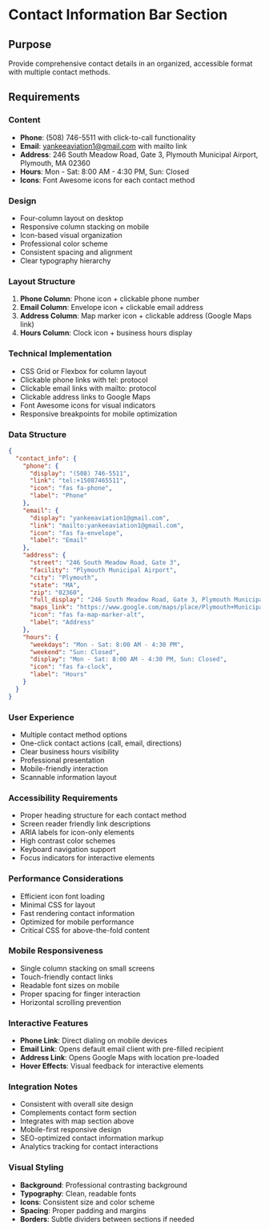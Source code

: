 # Contact Information Bar Section

## Purpose
Provide comprehensive contact details in an organized, accessible format with multiple contact methods.

## Requirements

### Content
- **Phone**: (508) 746-5511 with click-to-call functionality
- **Email**: yankeeaviation1@gmail.com with mailto link
- **Address**: 246 South Meadow Road, Gate 3, Plymouth Municipal Airport, Plymouth, MA 02360
- **Hours**: Mon - Sat: 8:00 AM - 4:30 PM, Sun: Closed
- **Icons**: Font Awesome icons for each contact method

### Design
- Four-column layout on desktop
- Responsive column stacking on mobile
- Icon-based visual organization
- Professional color scheme
- Consistent spacing and alignment
- Clear typography hierarchy

### Layout Structure
1. **Phone Column**: Phone icon + clickable phone number
2. **Email Column**: Envelope icon + clickable email address
3. **Address Column**: Map marker icon + clickable address (Google Maps link)
4. **Hours Column**: Clock icon + business hours display

### Technical Implementation
- CSS Grid or Flexbox for column layout
- Clickable phone links with tel: protocol
- Clickable email links with mailto: protocol
- Clickable address links to Google Maps
- Font Awesome icons for visual indicators
- Responsive breakpoints for mobile optimization

### Data Structure
```json
{
  "contact_info": {
    "phone": {
      "display": "(508) 746-5511",
      "link": "tel:+15087465511",
      "icon": "fas fa-phone",
      "label": "Phone"
    },
    "email": {
      "display": "yankeeaviation1@gmail.com",
      "link": "mailto:yankeeaviation1@gmail.com",
      "icon": "fas fa-envelope",
      "label": "Email"
    },
    "address": {
      "street": "246 South Meadow Road, Gate 3",
      "facility": "Plymouth Municipal Airport",
      "city": "Plymouth",
      "state": "MA",
      "zip": "02360",
      "full_display": "246 South Meadow Road, Gate 3, Plymouth Municipal Airport, Plymouth, MA 02360",
      "maps_link": "https://www.google.com/maps/place/Plymouth+Municipal+Airport/@41.909538,-70.733003,13z",
      "icon": "fas fa-map-marker-alt",
      "label": "Address"
    },
    "hours": {
      "weekdays": "Mon - Sat: 8:00 AM - 4:30 PM",
      "weekend": "Sun: Closed",
      "display": "Mon - Sat: 8:00 AM - 4:30 PM, Sun: Closed",
      "icon": "fas fa-clock",
      "label": "Hours"
    }
  }
}
```

### User Experience
- Multiple contact method options
- One-click contact actions (call, email, directions)
- Clear business hours visibility
- Professional presentation
- Mobile-friendly interaction
- Scannable information layout

### Accessibility Requirements
- Proper heading structure for each contact method
- Screen reader friendly link descriptions
- ARIA labels for icon-only elements
- High contrast color schemes
- Keyboard navigation support
- Focus indicators for interactive elements

### Performance Considerations
- Efficient icon font loading
- Minimal CSS for layout
- Fast rendering contact information
- Optimized for mobile performance
- Critical CSS for above-the-fold content

### Mobile Responsiveness
- Single column stacking on small screens
- Touch-friendly contact links
- Readable font sizes on mobile
- Proper spacing for finger interaction
- Horizontal scrolling prevention

### Interactive Features
- **Phone Link**: Direct dialing on mobile devices
- **Email Link**: Opens default email client with pre-filled recipient
- **Address Link**: Opens Google Maps with location pre-loaded
- **Hover Effects**: Visual feedback for interactive elements

### Integration Notes
- Consistent with overall site design
- Complements contact form section
- Integrates with map section above
- Mobile-first responsive design
- SEO-optimized contact information markup
- Analytics tracking for contact interactions

### Visual Styling
- **Background**: Professional contrasting background
- **Typography**: Clean, readable fonts
- **Icons**: Consistent size and color scheme
- **Spacing**: Proper padding and margins
- **Borders**: Subtle dividers between sections if needed